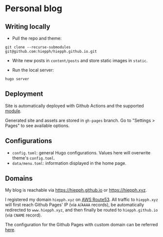 # Personal blog


## Writing locally

+ Pull the repo and theme:

```
git clone --recurse-submodules git@github.com:hiepph/hiepph.github.io.git
```

+ Write new posts in `content/posts` and store static images in `static`.

+ Run the local server:

```
hugo server
```


## Deployment

Site is automatically deployed with Github Actions and the supported
[module](https://github.com/peaceiris/actions-hugo).

Generated site and assets are stored in `gh-pages` branch.
Go to "Settings > Pages" to see available options. 

## Configurations

+ `config.toml`: general Hugo configurations. Values here will overwrite
  theme's `config.toml`.
+ `data/menu.toml`: information displayed in the home page.

## Domains

My blog is reachable via https://hiepph.github.io or https://hiepph.xyz.

I registered my domain `hiepph.xyz` on [AWS Route53][1]. All traffic to
`hiepph.xyz` will first reach Github Pages' IP (via `A`/`AAAA` records), be
automatically redirected to `www.hiepph.xyz`, and then finally be routed to
`hiepph.github.io` (via `CNAME` record).

The configuration for the Github Pages with custom domain can be referred
[here][2].


[1]: https://aws.amazon.com/route53/
[2]: https://docs.github.com/en/pages/configuring-a-custom-domain-for-your-github-pages-site/managing-a-custom-domain-for-your-github-pages-site
